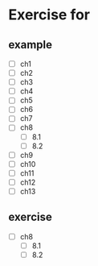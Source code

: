 # Exercise for <The Go Programming Language>

## example

- [ ] ch1
- [ ] ch2
- [ ] ch3
- [ ] ch4
- [ ] ch5
- [ ] ch6
- [ ] ch7
- [ ] ch8
  - [ ] 8.1
  - [ ] 8.2
- [ ] ch9
- [ ] ch10
- [ ] ch11
- [ ] ch12
- [ ] ch13

## exercise

- [ ] ch8
  - [ ] 8.1
  - [ ] 8.2